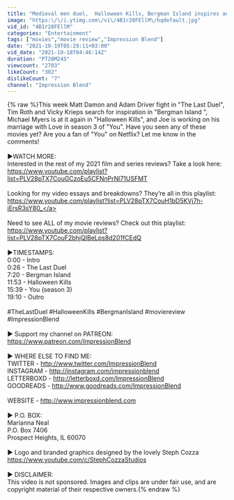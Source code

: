 ```yaml
---
title: "Medieval men duel,  Halloween Kills, Bergman Island inspires and... hello, You | Weekly Blend"
image: "https:\/\/i.ytimg.com\/vi\/4B1r28FEllM\/hqdefault.jpg"
vid_id: "4B1r28FEllM"
categories: "Entertainment"
tags: ["movies","movie review","Impression Blend"]
date: "2021-10-19T05:29:11+03:00"
vid_date: "2021-10-18T04:46:14Z"
duration: "PT20M24S"
viewcount: "2703"
likeCount: "302"
dislikeCount: "7"
channel: "Impression Blend"
---
```

{% raw %}This week Matt Damon and Adam Driver fight in &quot;The Last Duel&quot;, Tim Roth and Vicky Krieps search for inspiration in &quot;Bergman Island &quot;, Michael Myers is at it again in &quot;Halloween Kills&quot;, and Joe is working on his marriage with Love in season 3 of &quot;You&quot;. Have you seen any of these movies yet? Are you a fan of &quot;You&quot; on Netflix? Let me know in the comments!<br /><br />►WATCH MORE:<br />Interested in the rest of my 2021 film and series reviews? Take a look here:<br /><a rel="nofollow" target="blank" href="https://www.youtube.com/playlist?list=PLV28pTX7CouGCzoEu5CFNnPrNl71USFMT">https://www.youtube.com/playlist?list=PLV28pTX7CouGCzoEu5CFNnPrNl71USFMT</a><br /><br />Looking for my video essays and breakdowns? They’re all in this playlist:<br /><a rel="nofollow" target="blank" href="https://www.youtube.com/playlist?list=PLV28pTX7CouH1bD5KVj7h-iErsR3sY80_">https://www.youtube.com/playlist?list=PLV28pTX7CouH1bD5KVj7h-iErsR3sY80_</a> <br /><br />Need to see ALL of my movie reviews? Check out this playlist:<br /><a rel="nofollow" target="blank" href="https://www.youtube.com/playlist?list=PLV28pTX7CouF2bhjQIBeLps8d201fCEdQ">https://www.youtube.com/playlist?list=PLV28pTX7CouF2bhjQIBeLps8d201fCEdQ</a><br /><br />►TIMESTAMPS:<br />0:00 - Intro<br />0:26 - The Last Duel<br />7:20 - Bergman Island<br />11:53 - Halloween Kills<br />15:39 - You (season 3)<br />19:10 - Outro<br /><br />#TheLastDuel #HalloweenKills #BergmanIsland #moviereview #ImpressionBlend<br /><br />► Support my channel on PATREON:<br /><a rel="nofollow" target="blank" href="https://www.patreon.com/ImpressionBlend">https://www.patreon.com/ImpressionBlend</a><br /><br />► WHERE ELSE TO FIND ME:<br />TWITTER - <a rel="nofollow" target="blank" href="http://www.twitter.com/ImpressionBlend">http://www.twitter.com/ImpressionBlend</a><br />INSTAGRAM - <a rel="nofollow" target="blank" href="http://instagram.com/impressionblend">http://instagram.com/impressionblend</a><br />LETTERBOXD - <a rel="nofollow" target="blank" href="http://letterboxd.com/ImpressionBlend">http://letterboxd.com/ImpressionBlend</a><br />GOODREADS - <a rel="nofollow" target="blank" href="http://www.goodreads.com/ImpressionBlend">http://www.goodreads.com/ImpressionBlend</a><br /><br />WEBSITE - <a rel="nofollow" target="blank" href="http://www.impressionblend.com">http://www.impressionblend.com</a><br /><br />► P.O. BOX:<br />Marianna Neal<br />P.O. Box 7406<br />Prospect Heights, IL 60070<br /><br />► Logo and branded graphics designed by the lovely Steph Cozza<br /><a rel="nofollow" target="blank" href="https://www.youtube.com/c/StephCozzaStudios">https://www.youtube.com/c/StephCozzaStudios</a><br /><br />► DISCLAIMER:<br />This video is not sponsored. Images and clips are under fair use, and are copyright material of their respective owners.{% endraw %}
